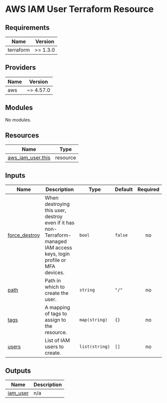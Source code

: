 # AWS IAM User Terraform Resource

## Requirements

| Name      | Version  |
| --------- | -------- |
| terraform | >= 1.3.0 |

## Providers

| Name | Version   |
| ---- | --------- |
| aws  | ~> 4.57.0 |

## Modules

No modules.

## Resources

| Name                                                                                                      | Type     |
| --------------------------------------------------------------------------------------------------------- | -------- |
| [aws_iam_user.this](https://registry.terraform.io/providers/hashicorp/aws/latest/docs/resources/iam_user) | resource |

## Inputs

| Name                                                                     | Description                                                                                                            | Type           | Default | Required |
| ------------------------------------------------------------------------ | ---------------------------------------------------------------------------------------------------------------------- | -------------- | ------- | :------: |
| <a name="input_force_destroy"></a> [force_destroy](#input_force_destroy) | When destroying this user, destroy even if it has non-Terraform-managed IAM access keys, login profile or MFA devices. | `bool`         | `false` |    no    |
| <a name="input_path"></a> [path](#input_path)                            | Path in which to create the user.                                                                                      | `string`       | `"/"`   |    no    |
| <a name="input_tags"></a> [tags](#input_tags)                            | A mapping of tags to assign to the resource.                                                                           | `map(string)`  | `{}`    |    no    |
| <a name="input_users"></a> [users](#input_users)                         | List of IAM users to create.                                                                                           | `list(string)` | `[]`    |    no    |

## Outputs

| Name                                                        | Description |
| ----------------------------------------------------------- | ----------- |
| <a name="output_iam_user"></a> [iam_user](#output_iam_user) | n/a         |
